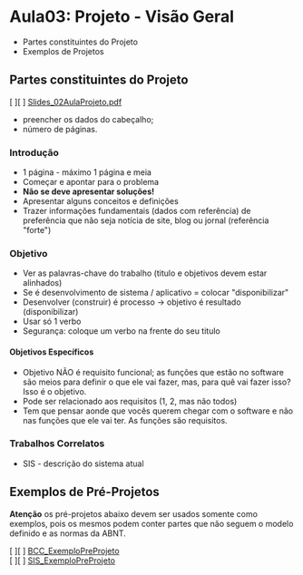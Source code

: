 # Aula03: Projeto - Visão Geral

- Partes constituintes do Projeto  
- Exemplos de Projetos  

## Partes constituintes do Projeto

[ ][ ] [Slides_02AulaProjeto.pdf](Material/Slides_02AulaProjeto.pdf "Slides_02AulaProjeto.pdf")  

- preencher os dados do cabeçalho;  
- número de páginas.  

### Introdução

- 1 página - máximo 1 página e meia  
- Começar e apontar para o problema  
- **Não se deve apresentar soluções!**  
- Apresentar alguns conceitos e definições  
- Trazer informações fundamentais (dados com referência) de preferência que não seja notícia de site, blog ou jornal (referência "forte")  

### Objetivo

- Ver as palavras-chave do trabalho (titulo e objetivos devem estar alinhados)  
- Se é desenvolvimento de sistema / aplicativo = colocar "disponibilizar"  
- Desenvolver (construir) é processo -> objetivo é resultado (disponibilizar)  
- Usar só 1 verbo  
- Segurança: coloque um verbo na frente do seu titulo  

#### Objetivos Específicos

- Objetivo NÃO é requisito funcional; as funções que estão no software são meios para definir o que ele vai fazer, mas, para quê vai fazer isso? Isso é o objetivo.  
- Pode ser relacionado aos requisitos (1, 2, mas não todos)
- Tem que pensar aonde que vocês querem chegar com o software e não nas funções que ele vai ter. As funções são requisitos.

### Trabalhos Correlatos

- SIS - descrição do sistema atual  

## Exemplos de Pré-Projetos

**Atenção** os pré-projetos abaixo devem ser usados somente como exemplos, pois os mesmos podem conter partes que não seguem o modelo definido e as normas da ABNT.

[ ][ ] [BCC_ExemploPreProjeto](Exemplos/BCC "BCC_ExemploPreProjeto")  
[ ][ ] [SIS_ExemploPreProjeto](Exemplos/SIS "SIS_ExemploPreProjeto")  
